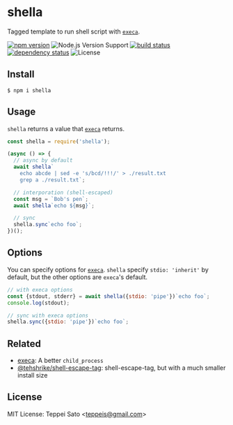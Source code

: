 # shella

Tagged template to run shell script with [`execa`](https://github.com/sindresorhus/execa).

[![npm version][npm-image]][npm-url]
![Node.js Version Support][node-version]
[![build status][circleci-image]][circleci-url]
[![dependency status][deps-image]][deps-url]
![License][license]

## Install

```console
$ npm i shella
```

## Usage

`shella` returns a value that [`execa`](https://github.com/sindresorhus/execa) returns.

```js
const shella = require('shella');

(async () => {
  // async by default
  await shella`
    echo abcde | sed -e 's/bcd/!!!/' > ./result.txt
    grep a ./result.txt`;

  // interporation (shell-escaped)
  const msg = `Bob's pen`;
  await shella`echo ${msg}`;

  // sync
  shella.sync`echo foo`;
})();
```

## Options

You can specify options for [`execa`](https://github.com/sindresorhus/execa).
`shella` specify `stdio: 'inherit'` by default, but the other options are `execa`'s default.

```js
// with execa options
const {stdout, stderr} = await shella({stdio: 'pipe'})`echo foo`;
console.log(stdout);

// sync with execa options
shella.sync({stdio: 'pipe'})`echo foo`;
```

## Related

- [execa](https://www.npmjs.com/package/execa): A better `child_process`
- [@tehshrike/shell\-escape\-tag](https://www.npmjs.com/package/@tehshrike/shell-escape-tag): shell-escape-tag, but with a much smaller install size

## License

MIT License: Teppei Sato &lt;teppeis@gmail.com&gt;

[npm-image]: https://img.shields.io/npm/v/shella.svg
[npm-url]: https://npmjs.com/package/shella
[npm-downloads-image]: https://img.shields.io/npm/dm/shella.svg
[deps-image]: https://img.shields.io/david/teppeis/shella.svg
[deps-url]: https://david-dm.org/teppeis/shella
[node-version]: https://img.shields.io/badge/Node.js%20support-v8,v10,v11-brightgreen.svg
[license]: https://img.shields.io/npm/l/shella.svg
[circleci-image]: https://circleci.com/gh/teppeis/shella.svg?style=shield
[circleci-url]: https://circleci.com/gh/teppeis/shella
